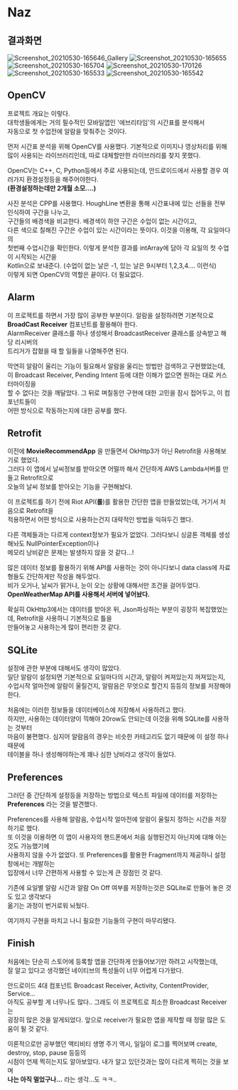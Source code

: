 # Naz

## 결과화면
![Screenshot_20210530-165646_Gallery](https://user-images.githubusercontent.com/50979183/120099868-cdec8c00-c178-11eb-8240-e78278165e00.jpg)
![Screenshot_20210530-165655](https://user-images.githubusercontent.com/50979183/120099870-ce852280-c178-11eb-89a2-7578a610b42f.jpg)
![Screenshot_20210530-165704](https://user-images.githubusercontent.com/50979183/120099871-ce852280-c178-11eb-9b29-ffec7728f04c.jpg)
![Screenshot_20210530-170126](https://user-images.githubusercontent.com/50979183/120099872-cf1db900-c178-11eb-9c95-8d88167a62b9.jpg)
![Screenshot_20210530-165533](https://user-images.githubusercontent.com/50979183/120099873-cf1db900-c178-11eb-91c6-541d7effa6da.jpg)
![Screenshot_20210530-165542](https://user-images.githubusercontent.com/50979183/120099874-cfb64f80-c178-11eb-8749-34f96d8a6361.jpg)

## OpenCV
프로젝트 개요는 이렇다.    
대학생들에게는 거의 필수적인 모바일앱인 '에브리타임'의 시간표를 분석해서    
자동으로 첫 수업전에 알람을 맞춰주는 것이다.    
    
먼저 시간표 분석을 위해 OpenCV를 사용했다. 기본적으로 이미지나 영상처리를 위해    
많이 사용되는 라이브러리인데, 따로 대체할만한 라이브러리를 찾지 못했다.    
    
OpenCV는 C++, C, Python등에서 주로 사용되는데, 안드로이드에서 사용할 경우 여러가지 환경설정등을 해주어야한다.    
**(환경설정하는데만 2개월 소모....)**    
    
사진 분석은 CPP를 사용했다. HoughLine 변환을 통해 시간표내에 있는 선들을 전부 인식하여 구간을 나누고,    
구간들의 배경색을 비교한다. 배경색이 하얀 구간은 수업이 없는 시간이고,    
다른 색으로 칠해진 구간은 수업이 있는 시간이라는 뜻이다. 이것을 이용해, 각 요일마다의    
첫번째 수업시간을 확인한다. 이렇게 분석한 결과를 intArray에 담아 각 요일의 첫 수업이 시작되는 시간을    
Kotlin으로 보내준다. (수업이 없는 날은 -1, 있는 날은 9시부터 1,2,3,4.... 이런식)    
이렇게 되면 OpenCV의 역할은 끝이다. 더 필요없다.    
    
## Alarm
이 프로젝트를 하면서 가장 많이 공부한 부분이다. 알람을 설정하려면 기본적으로    
**BroadCast Receiver** 컴포넌트를 활용해야 한다.    
AlarmReceiver 클래스를 하나 생성해서 BroadcastReceiver 클래스를 상속받고 해당 리시버의    
트리거가 잡혔을 때 할 일들을 나열해주면 된다.    
    
막연히 알람이 울리는 기능이 필요해서 알람을 울리는 방법만 검색하고 구현했었는데,    
이 Broadcast Receiver, Pending Intent 등에 대한 이해가 없으면 원하는 대로 커스터마이징을    
할 수 없다는 것을 깨달았다. 그 뒤로 며칠동안 구현에 대한 고민을 잠시 접어두고, 이 컴포넌트들이    
어떤 방식으로 작동하는지에 대한 공부를 했다.    
    
## Retrofit
이전에 **MovieRecommendApp** 을 만들면서 OkHttp3가 아닌 Retrofit을 사용해보기로 했었다.    
그러다 이 앱에서 날씨정보를 받아오면 어떨까 해서 간단하게 AWS Lambda서버를 만들고 Retrofit으로     
오늘의 날씨 정보를 받아오는 기능을 구현해놨다.    
    
이 프로젝트를 하기 전에 Riot API(**롤**)를 활용한 간단한 앱을 만들었었는데, 거기서 처음으로 Retrofit을    
적용하면서 어떤 방식으로 사용하는건지 대략적인 방법을 익혀두긴 했다.    
    
다른 객체들과는 다르게 context정보가 필요가 없었다. 그러다보니 싱글톤 객체를 생성해놔도 NullPointerException이나    
메모리 낭비같은 문제는 발생하지 않을 것 같다...!    
    
많은 데이터 정보를 활용하기 위해 API를 사용하는 것이 아니다보니 data class에 자료형들도 간단하게만 작성을 해두었다.    
비가 오거나, 날씨가 맑거나, 눈이 오는 상황에 대해서만 조건을 걸어두었다. **OpenWeatherMap API를 사용해서 서버에 넣어놨다.**    
    
확실히 OkHttp3에서는 데이터를 받아온 뒤, Json파싱하는 부분이 굉장히 복잡했었는데, Retrofit을 사용하니 기본적으로 틀을    
만들어놓고 사용하는게 많이 편리한 것 같다.    
    
## SQLite
설정에 관한 부분에 대해서도 생각이 많았다.    
일단 알람이 설정되면 기본적으로 요일마다의 시간과, 알람이 켜져있는지 꺼져있는지,    
수업시작 얼마전에 알람이 울릴건지, 알람음은 무엇으로 할건지 등등의 정보를 저장해야한다.    
    
처음에는 이러한 정보들을 데이터베이스에 저장해서 사용하려고 했다.    
하지만, 사용하는 데이터양이 끽해야 20row도 안되는데 이것을 위해 SQLite를 사용하는 것부터    
마음이 불편했다. 심지어 알람음의 경우는 비슷한 카테고리도 없기 때문에 이 설정 하나 때문에    
테이블을 하나 생성해야하는게 꽤나 심한 낭비라고 생각이 들었다.    
    
## Preferences
그러던 중 간단하게 설정등을 저장하는 방법으로 텍스트 파일에 데이터를 저장하는 **Preferences** 라는 것을 발견했다.    
    
Preferences를 사용해 알람음, 수업시작 얼마전에 알람이 울릴지 정하는 시간을 저장하기로 했다.    
또 이것을 이용하면 이 앱이 사용자의 핸드폰에서 처음 실행된건지 아닌지에 대해 아는 것도 가능했기에    
사용하지 않을 수가 없었다. 또 Preferences를 활용한 Fragment까지 제공하니 설정창에서는 개발하는    
입장에서 너무 간편하게 사용할 수 있는게 큰 장점인 것 같다.     
    
기존에 요일별 알람 시간과 알람 On Off 여부를 저장하는것은 SQLite로 만들어 놓은 것도 있고 생각보다    
옮기는 과정이 번거로워 놔뒀다.     
    
여기까지 구현을 마치고 나니 필요한 기능들의 구현이 마무리됐다.    
    
## Finish
처음에는 단순히 스토어에 등록할 앱을 간단하게 만들어보기만 하려고 시작했는데,    
잘 알고 있다고 생각했던 네이티브의 특성들이 너무 어렵게 다가왔다.    
    
안드로이드 4대 컴포넌트 Broadcast Receiver, Activity, ContentProvider, Service...    
아직도 공부할 게 너무나도 많다.. 그래도 이 프로젝트로 최소한 Broadcast Receiver는    
굉장히 많은 것을 알게되었다. 앞으로 receiver가 필요한 앱을 제작할 때 정말 많은 도움이 될 것 같다.    
    
이론적으로만 공부했던 액티비티 생명 주기 역시, 일일이 로그를 찍어보며 create, destroy, stop, pause 등등의    
시점이 언제 찍히는지도 알아보았다. 내가 알고 있던것과는 많이 다르게 찍히는 것을 보며    
**나는 아직 멀었구나...** 라는 생각...도 ㅋㅋ..    
